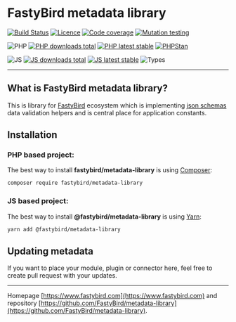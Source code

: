 # FastyBird metadata library

[![Build Status](https://badgen.net/github/checks/FastyBird/metadata-library/main?cache=300&style=flat-square)](https://github.com/FastyBird/metadata-library/actions)
[![Licence](https://badgen.net/github/license/FastyBird/metadata-library?cache=300&style=flat-square)](https://github.com/FastyBird/metadata-library/blob/main/LICENSE.md)
[![Code coverage](https://badgen.net/coveralls/c/github/FastyBird/metadata-library?cache=300&style=flat-square)](https://coveralls.io/r/FastyBird/metadata-library)
[![Mutation testing](https://img.shields.io/endpoint?style=flat-square&url=https%3A%2F%2Fbadge-api.stryker-mutator.io%2Fgithub.com%2FFastyBird%2Fmetadata-library%2Fmain)](https://dashboard.stryker-mutator.io/reports/github.com/FastyBird/metadata-library/main)

![PHP](https://badgen.net/packagist/php/FastyBird/metadata-library?cache=300&style=flat-square)
[![PHP downloads total](https://badgen.net/packagist/dt/FastyBird/metadata-library?cache=300&style=flat-square)](https://packagist.org/packages/FastyBird/metadata-library)
[![PHP latest stable](https://badgen.net/packagist/v/FastyBird/metadata-library/latest?cache=300&style=flat-square)](https://packagist.org/packages/FastyBird/metadata-library)
[![PHPStan](https://img.shields.io/badge/phpstan-enabled-brightgreen.svg?style=flat-square)](https://github.com/phpstan/phpstan)

![JS](https://img.shields.io/badge/js-es6-blue.svg?style=flat-square)
[![JS downloads total](https://badgen.net/npm/dt/@fastybird/metadata-library?cache=300&style=flat-square)](https://www.npmjs.com/package/@fastybird/metadata-library)
[![JS latest stable](https://badgen.net/npm/v/@fastybird/metadata-library?cache=300&style=flat-square)](https://www.npmjs.com/package/@fastybird/metadata-library)
![Types](https://badgen.net/npm/types/@fastybird/metadata-library?cache=300&style=flat-square)

***

## What is FastyBird metadata library?

This is library for [FastyBird](https://www.fastybird.com) ecosystem which is
implementing [json schemas](https://json-schema.org) data validation helpers and is central place for application
constants.

## Installation

### PHP based project:

The best way to install **fastybird/metadata-library** is using [Composer](http://getcomposer.org/):

```sh
composer require fastybird/metadata-library
```

### JS based project:

The best way to install **@fastybird/metadata-library** is using [Yarn](https://yarnpkg.com/):

```sh
yarn add @fastybird/metadata-library
```

## Updating metadata

If you want to place your module, plugin or connector here, feel free to create pull request with your updates.

***
Homepage [https://www.fastybird.com](https://www.fastybird.com) and
repository [https://github.com/FastyBird/metadata-library](https://github.com/FastyBird/metadata-library).
